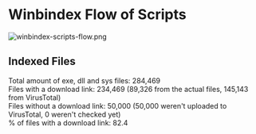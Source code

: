 # Winbindex Flow of Scripts

![winbindex-scripts-flow.png](winbindex-scripts-flow.png)

## Indexed Files

<!--FileStats-->
Total amount of exe, dll and sys files: 284,469  
Files with a download link: 234,469 (89,326 from the actual files, 145,143 from VirusTotal)  
Files without a download link: 50,000 (50,000 weren't uploaded to VirusTotal, 0 weren't checked yet)  
% of files with a download link: 82.4  
<!--/FileStats-->
